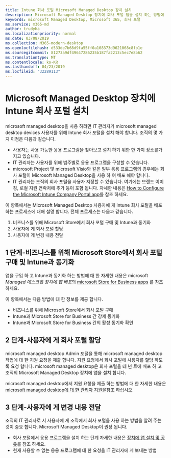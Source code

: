 ```yaml
---
title: Intune 회사 포털 Microsoft Managed Desktop 장치 설치
description: Microsoft Managed Desktop 장치에 회사 포털 앱을 설치 하는 방법에 대 한 정보
keywords: microsoft Managed Desktop, Microsoft 365, 회사 포털
ms.service: m365-md
author: trudyha
ms.localizationpriority: normal
ms.date: 03/08/2019
ms.collection: M365-modern-desktop
ms.openlocfilehash: d533de7b68d9fa55ff0a108373d9621068c8fb1e
ms.sourcegitcommit: 81273a9df49647286235b187fa2213c5ec7e8b62
ms.translationtype: MT
ms.contentlocale: ko-KR
ms.lasthandoff: 04/23/2019
ms.locfileid: "32289113"
---
```

# <a name="install-intune-company-portal-on-microsoft-managed-desktop-devices"></a>Microsoft Managed Desktop 장치에 Intune 회사 포털 설치

microsoft managed desktop을 사용 하려면 IT 관리자가 microsoft managed desktop devices 사용자를 위해 Intune 회사 포털을 설치 해야 합니다. 조직의 몇 가지 이점은 다음과 같습니다.
- 사용자는 사용 가능한 응용 프로그램을 찾아보고 설치 하기 위한 한 가지 장소를가지고 있습니다. 
- IT 관리자는 사용자를 위해 범주별로 응용 프로그램을 구성할 수 있습니다.  
- microsoft Project 및 microsoft Visio와 같은 일부 응용 프로그램의 경우에는 회사 포털이 Microsoft Managed Desktop을 사용 하 여 배포 해야 합니다.
- IT 관리자는 조직의 회사 포털을 사용자 지정할 수 있습니다. 여기에는 브랜드 이미징, 로컬 지원 연락처에 추가 등이 포함 됩니다. 자세한 내용은 [How to Configure the Microsoft Intune Company Portal app](https://docs.microsoft.com/intune/company-portal-app)를 참조 하세요.   

이 항목에서는 Microsoft Managed Desktop 사용자에 게 Intune 회사 포털을 배포 하는 프로세스에 대해 설명 합니다. 전체 프로세스는 다음과 같습니다.
1. 비즈니스를 위해 Microsoft Store에서 회사 포털 구매 및 Intune과 동기화
2. 사용자에 게 회사 포털 할당
3. 사용자에 게 변경 내용 전달

## <a name="step-1---purchase-company-portal-from-microsoft-store-for-business-and-sync-with-intune"></a>1 단계-비즈니스를 위해 Microsoft Store에서 회사 포털 구매 및 Intune과 동기화
앱을 구입 하 고 Intune과 동기화 하는 방법에 대 한 자세한 내용은 microsoft *Managed 데스크톱 장치에 앱 배포*의 [microsoft Store for Business apps](deploy-apps.md#msfb-apps) 를 참조 하세요.

이 항목에서는 다음 방법에 대 한 정보를 제공 합니다. 
- 비즈니스를 위해 Microsoft Store에서 회사 포털 구매 
- Intune과 Microsoft Store for Business 간 강제 동기화
- Intune과 Microsoft Store for Business 간의 활성 동기화 확인 

## <a name="step-2---assign-company-portal-to-your-users"></a>2 단계-사용자에 게 회사 포털 할당
microsoft managed desktop Admin 포털을 통해 microsoft managed desktop 작업에 대 한 지원 요청을 제출 합니다. 지원 요청에서 회사 포털에 사용자를 할당 하도록 요청 합니다. microsoft managed desktop은 회사 포털을 테 넌 트에 배포 하 고 조직의 Microsoft Managed Desktop 장치에 앱을 설치 합니다.

microsoft managed desktop에서 지원 요청을 제출 하는 방법에 대 한 자세한 내용은 [microsoft managed desktop에 대 한 관리자 지원을](../working-with-managed-desktop/admin-support.md)참조 하십시오.

## <a name="step-3---communicate-change-to-your-users"></a>3 단계-사용자에 게 변경 내용 전달
조직의 IT 관리자로 서 사용자에 게 조직에서 회사 포털을 사용 하는 방법을 알려 주는 것이 중요 합니다. Microsoft Managed Desktop이 권장 됩니다.
- 회사 포털에서 응용 프로그램을 설치 하는 단계 자세한 내용은 [장치에 앱 설치 및 공유](https://docs.microsoft.com/intune-user-help/install-apps-cpapp-windows)를 참조 하세요.
- 현재 사용할 수 없는 응용 프로그램에 대 한 요청을 IT 관리자에 게 보내는 방법